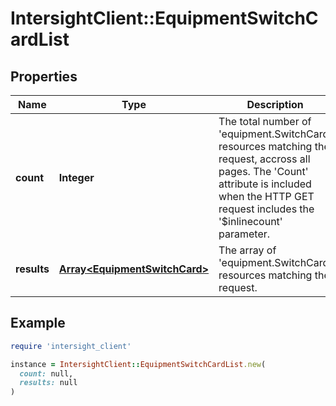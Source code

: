 # IntersightClient::EquipmentSwitchCardList

## Properties

| Name | Type | Description | Notes |
| ---- | ---- | ----------- | ----- |
| **count** | **Integer** | The total number of &#39;equipment.SwitchCard&#39; resources matching the request, accross all pages. The &#39;Count&#39; attribute is included when the HTTP GET request includes the &#39;$inlinecount&#39; parameter. | [optional] |
| **results** | [**Array&lt;EquipmentSwitchCard&gt;**](EquipmentSwitchCard.md) | The array of &#39;equipment.SwitchCard&#39; resources matching the request. | [optional] |

## Example

```ruby
require 'intersight_client'

instance = IntersightClient::EquipmentSwitchCardList.new(
  count: null,
  results: null
)
```

